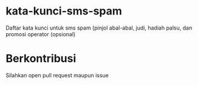 # kata-kunci-sms-spam
Daftar kata kunci untuk sms spam (pinjol abal-abal, judi, hadiah palsu, dan promosi operator (opsional)
# Berkontribusi
Silahkan open pull request maupun issue
